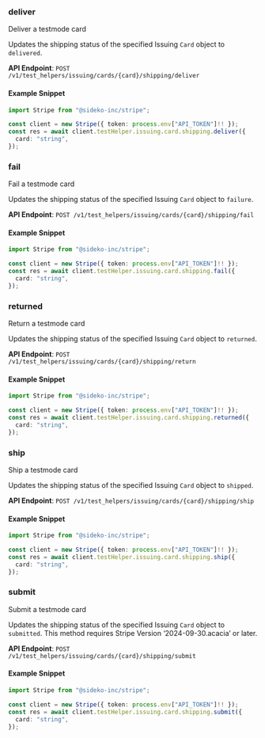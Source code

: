 
### deliver <a name="deliver"></a>
Deliver a testmode card

<p>Updates the shipping status of the specified Issuing <code>Card</code> object to <code>delivered</code>.</p>

**API Endpoint**: `POST /v1/test_helpers/issuing/cards/{card}/shipping/deliver`

#### Example Snippet

```typescript
import Stripe from "@sideko-inc/stripe";

const client = new Stripe({ token: process.env["API_TOKEN"]!! });
const res = await client.testHelper.issuing.card.shipping.deliver({
  card: "string",
});
```

### fail <a name="fail"></a>
Fail a testmode card

<p>Updates the shipping status of the specified Issuing <code>Card</code> object to <code>failure</code>.</p>

**API Endpoint**: `POST /v1/test_helpers/issuing/cards/{card}/shipping/fail`

#### Example Snippet

```typescript
import Stripe from "@sideko-inc/stripe";

const client = new Stripe({ token: process.env["API_TOKEN"]!! });
const res = await client.testHelper.issuing.card.shipping.fail({
  card: "string",
});
```

### returned <a name="returned"></a>
Return a testmode card

<p>Updates the shipping status of the specified Issuing <code>Card</code> object to <code>returned</code>.</p>

**API Endpoint**: `POST /v1/test_helpers/issuing/cards/{card}/shipping/return`

#### Example Snippet

```typescript
import Stripe from "@sideko-inc/stripe";

const client = new Stripe({ token: process.env["API_TOKEN"]!! });
const res = await client.testHelper.issuing.card.shipping.returned({
  card: "string",
});
```

### ship <a name="ship"></a>
Ship a testmode card

<p>Updates the shipping status of the specified Issuing <code>Card</code> object to <code>shipped</code>.</p>

**API Endpoint**: `POST /v1/test_helpers/issuing/cards/{card}/shipping/ship`

#### Example Snippet

```typescript
import Stripe from "@sideko-inc/stripe";

const client = new Stripe({ token: process.env["API_TOKEN"]!! });
const res = await client.testHelper.issuing.card.shipping.ship({
  card: "string",
});
```

### submit <a name="submit"></a>
Submit a testmode card

<p>Updates the shipping status of the specified Issuing <code>Card</code> object to <code>submitted</code>. This method requires Stripe Version ‘2024-09-30.acacia’ or later.</p>

**API Endpoint**: `POST /v1/test_helpers/issuing/cards/{card}/shipping/submit`

#### Example Snippet

```typescript
import Stripe from "@sideko-inc/stripe";

const client = new Stripe({ token: process.env["API_TOKEN"]!! });
const res = await client.testHelper.issuing.card.shipping.submit({
  card: "string",
});
```
